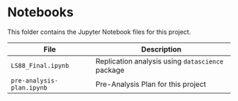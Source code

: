# Notebooks

This folder contains the Jupyter Notebook files for this project.

| File | Description |
|-----|-----|
| `LS88_Final.ipynb`  | Replication analysis using `datascience` package  |
| `pre-analysis-plan.ipynb`  | Pre-Analysis Plan for this project  |
